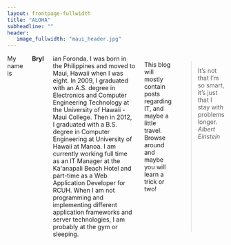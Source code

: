 ```yaml
---
layout: frontpage-fullwidth
title: "ALOHA"
subheadline: ""
header:
   image_fullwidth: "maui_header.jpg"
---
```

<div class="row">
<div class="medium-4 medium-push-8 columns" markdown="1">
 <img class="b30" src="{{ site.url }}/images/about_pic.jpg" alt="">
</div><!-- /.medium-4.columns -->

<div class="medium-8 medium-pull-4 columns" markdown="1">
My name is <b>Bryl</b>ian Foronda. I was born in the Philippines and moved to Maui, Hawaii when I was eight. In 2009, I graduated with an A.S. degree in Electronics and Computer Engineering Technology at the University of Hawaii - Maui College. Then in 2012, I graduated with a B.S. degree in Computer Engineering at University of Hawaii at Manoa. I am currently working full time as an IT Manager at the Ka'anapali Beach Hotel and part-time as a Web Application Developer for RCUH. When I am not programming and implementing different application frameworks and server technologies, I am probably at the gym or sleeping. 

This blog will mostly contain posts regarding IT, and maybe a little travel. Browse around and maybe you will learn a trick or two!

> It’s not that I’m so smart, it’s just that I stay with problems longer. 
<cite>Albert Einstein</cite>
</div>
</div><!-- /row -->